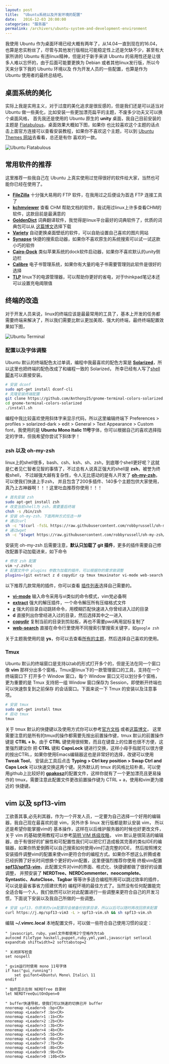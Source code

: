 ```yaml
---
layout: post
title:  "Ubuntu系统以及开发环境的配置"
date:   2016-12-03 20:00:00
categories: "服务器"
permalink: /archivers/ubuntu-system-and-development-environment
---
```


我使用 Ubuntu 作为桌面环境已经大概有两年了，从14.04一直到现在的16.04，也算是忠实粉丝了，尽管与其他发行版相比可能稳定性上还是欠缺不少，甚至有大家所讲的 Ubuntu 
有违linux精神，但是对于新手来讲 Ubuntu 的易用性还是让很多人难以忘怀的，由于后面可能要更换为 Debian 或者其他linux发行版，所以今天来分享下我的 Ubuntu 环境以及
作为开发人员的一些配置，也算是作为 Ubuntu 使用者的最终总结吧。

## 桌面系统的美化

实际上我是实用主义，对于过度的美化追求是很反感的，但是我们还是可以适当对 Ubuntu 做一些美化，比如安装一些更加漂亮扁平的主题，不废多少功夫又可以换个桌面风格，
首先我还是使用的 Ubuntu 原生的 **unity** 桌面，我自己目前安装的主题是 [Flatabulous](https://github.com/anmoljagetia/Flatabulous)，桌面效果大概如下图，如果你
也比较喜欢这个主题的话点击上面官方连接可以查看安装教程，如果你不喜欢这个主题，可以到 [Ubuntu Themes 网站](http://www.ubuntuthemes.org/)去看看，总还是有你
喜欢的一款。

![Ubuntu Flatabulous](/images/ubuntu-flatabulous.png)

## 常用软件的推荐

这里推荐一些我自己在 Ubuntu 上真实使用过觉得很好的软件给大家，当然也可能你已经在使用了。

- [**FileZilla**](https://filezilla-project.org/) 十分强大易用的 FTP 软件，在我用过之后便设为首选 FTP 连接工具了
- [**kchmviewer**](http://www.ulduzsoft.com/linux/kchmviewer/) 查看 CHM 帮助文档的软件，我试用过linux上许多查看CHM的软件，这款目前是最满意的
- [**GoldenDict**](http://goldendict.org/) 词典翻译软件，我觉得是linux平台最好的词典软件了，优质的词典包可以从
[这篇博文](https://blog.yuanbin.me/posts/2013/01/goldendictxia-san-da-you-zhi-ci-ku-shi-yong-xiao-ji.html)选择下载
- [**Variety**](https://launchpad.net/variety) 自动更换桌面壁纸的软件，可以自助设置自己喜欢的图片网站
- [**Synapse**](https://launchpad.net/synapse-project) 快捷的搜索启动器，如果你不喜欢原生的系统搜索可以试一试这款小巧的软件
- [**Cairo-Dock**](https://launchpad.net/cairo-dock) 类似苹果系统的dock软件启动器，如果你不喜欢默认的unity侧边栏
- [**Calibre**](https://calibre-ebook.com/) 电子书管理系统，如果你有大量的电子书需要管理则此软件是很好的选择
- [**TLP**](http://linrunner.de/en/tlp/docs/tlp-linux-advanced-power-management.html) linux下的电源管理器，可以帮助你更好的省电，对于thinkpad笔记本还可以设置充电阈限值

## 终端的改造

对于开发人员来说，linux的终端应该是最最常用的工具了，基本上开发的任务都需要终端来解决了，所以我们需要比默认更加美观、强大的终端，最终终端配置效果如下图，

![Ubuntu Terminal](/images/ubuntu-terminal.png)

### 配置以及字体调整

Ubuntu 默认的终端配色太过单调，编程中我最喜欢的配色方案是 [**Solarized**](http://ethanschoonover.com/solarized)，所以这里也把终端的配色改成了和编程一致的 Solarized，
所幸已经有人写了[shell脚本](https://github.com/Anthony25/gnome-terminal-colors-solarized)可以直接安装。

```bash
# 安装 dconf
sudo apt-get install dconf-cli
# 克隆安装终端配置
git clone https://github.com/Anthony25/gnome-terminal-colors-solarized.git
cd gnome-terminal-colors-solarized
./install.sh
```

编程中我比较喜欢使用斜体字来显示代码，所以这里编辑终端下 Preferences > profiles > solarized-dark > edit >
General > Text Appearance > Custom font，我使用的是 **Ubuntu Mono Italic 11号**字体，你可以根据自己的喜欢选择指定的字体，但我希望你尝试下斜体字！

### zsh 以及 oh-my-zsh

linux上的shell很多，bash、csh、ksh、sh、zsh，到底哪个shell更好呢？这就是仁者见仁智者见智的事情了，不过总有人说真正强大的shell是 **zsh**，被誉为终极shell，
不过越强大越有复杂性，令人无比感动的是有人开发了 [**oh-my-zsh**](https://github.com/robbyrussell/oh-my-zsh)，可以使我们快速上手zsh，
并且包含了200多插件、140多个主题包供大家使用，真乃上古神器啊！！！这里吐血推荐你使用！！！

```bash
# 首先安装 zsh
sudo apt-get install zsh
# 改变当前shell为 zsh，需要重启终端
chsh -s /bin/zsh
# 安装 oh-my-zsh，下面两种方式任选一种
# 通过curl
sh -c "$(curl -fsSL https://raw.githubusercontent.com/robbyrussell/oh-my-zsh/master/tools/install.sh)"
# 通过wget
sh -c "$(wget https://raw.githubusercontent.com/robbyrussell/oh-my-zsh/master/tools/install.sh -O -)"
```

安装完 oh-my-zsh 后需要注意，**默认只加载了 git 插件**，更多的插件需要自己修改配置手动加载进来，如下命令

```bash
# 修改 zsh 配置
vim ~/.zshrc
# 配置文件中 plugins 参数为加载的插件，可以根据你的需求做调整
plugins=(git extract z d copydir cp tmux tmuxinator vi-mode web-search ruby bundler rails composer yii2)
```

以下推荐几款常用的插件，你可以查看
[插件列表](https://github.com/robbyrussell/oh-my-zsh/wiki/Plugins-Overview)选择自己需要的。

- [**vi-mode**](https://github.com/robbyrussell/oh-my-zsh/tree/master/plugins/vi-mode) 输入命令采用与vi类似的命令模式，vim党必备啊
- [**extract**](https://github.com/robbyrussell/oh-my-zsh/tree/master/plugins/extract) 强大的解压插件，一个命令解压所有压缩格式文件
- [**z**](https://github.com/robbyrussell/oh-my-zsh/tree/master/plugins/z) 强大的目录自动跳转命令，用模糊匹配快速进入你曾经进入过的目录
- **d** 直接列出你曾经进入过的目录，然后选择其中之一进入
- [**copydir**](https://github.com/robbyrussell/oh-my-zsh/tree/master/plugins/copydir) 复制当前的目录到剪贴板，再也不需要pwd再用鼠标复制了
- [**web-search**](https://github.com/robbyrussell/oh-my-zsh/tree/master/plugins/web-search) 直接在命令行里使用不同搜索引擎搜索关键字，如`google zsh`

关于主题我使用的是 **ys**，你可以去查看[所有的主题](https://github.com/robbyrussell/oh-my-zsh/wiki/themes)，然后选择自己喜欢的使用。

### Tmux

Ubuntu 默认的终端窗口是支持以tab的形式打开多个的，但是无法在同一个窗口像 **vim** 那样分出多个窗格，Tmux是linux下的一款管理窗口的工具，支持在一个终端窗口下
打开多个 Window 窗口，每个 Window 窗口又可以划分多个窗格，更为重要的是 Tmux 支持把一组 Window 窗口保存为 Session，即使断开终端也可以快速恢复到之前保存
的会话窗口。下面来说一下 Tmux 的安装以及注意事项。

```bash
# 安装 tmux
sudo apt-get install tmux
# 启动 tmux
tmux
```

关于 tmux 默认的快捷键以及使用方式你可以参考[官方文档](http://man.openbsd.org/OpenBSD-current/man1/tmux.1) 或者[这篇博文](http://cenalulu.github.io/linux/tmux/)，
这里需要注意的是所有的tmux的操作都需要先按出前置操作键，tmux 默认的前置操作键是 **CTRL + b**，由于 **CTRL** 键使用很频繁，而且在键盘上的位置也很不方便，这里强烈建议你
把 **CTRL** 键和 **CapsLock** 键进行交换，这样小母手指就可以很方便的按出CTRL，如果你使用Emacs编辑器这也是非常好的选择，改键可以使用 **Tweak Tool**，
安装此工具后点击 **Typing > Ctrl key position > Swap Ctrl and Caps Lock** 可以快速交换这两个键。另外默认的 tmux 的风格比较朴素，可以使用github上比较好的
[**gpakosz**](https://github.com/gpakosz/.tmux)的配置文件，这样你就有了一个更加漂亮且更易操作的 tmux，需要注意此配置文件更改前置操作键为 CTRL + a，使用和vim更为接近的
快捷键。

## vim 以及 spf13-vim

工欲善其事,必先利其器，作为一个开发人员，一定要为自己选择一个好用的编辑器，我自己现在最喜欢的是 vim，另外许多 linux 发行版都是默认安装 vim，
所以还是希望你能掌握vim的 基本操作，这样在以后维护服务器的时候也好更改文件，关于 vim 的基础使用教程可以参考[简明 VIM 练级攻略](http://coolshell.cn/articles/5426.html)，
vim 默认是很简洁的编辑器，由于有很好的扩展性和可配置性我们可以把它打造成极其完善的类似IDE的编辑器，如果你热爱倒腾可以自己搜索如何使用vim打造完整的IDE，
然后按照博文安装插件调整vim的配置来使vim更符合你的编程方式。如果你不想这么折腾或者已经折腾了好长时间想换个更好的vim配置，这里便强烈推荐你使用
终极vim配置[**spf13/spf13-vim**](https://github.com/spf13/spf13-vim)，此配置文件对vim的界面、格式化、快捷键都做了很好的设置调整， 并预安装了 
**NERDTree、NERDCommenter、neocomplete、Syntastic、AutoClose、Tagbar** 等等许多适合编程所用可以跳过效率的插件，可以说是最省事省力搭建优秀的
编程环境的最佳方式了。当然没有任何配置能完全适合每一个人，我们依然可以针对此配置进行一些调整来更符合自己的开发习惯，下面说下安装以及我自己所做的一些调整。

```bash
# 安装 spf13，你原来的vim配置将会被备份到家目录，所以以后可以随时再改回原来配置
curl https://j.mp/spf13-vim3 -L > spf13-vim.sh && sh spf13-vim.sh
```

编辑 **~/.vimrc.local** 本地配置文件，可以做一些符合自己使用习惯的设定：

```vim
" javascript、ruby、yaml文件都使用2个空格作为tab
autocmd FileType haskell,puppet,ruby,yml,yaml,javascript setlocal expandtab shiftwidth=2 softtabstop=2

" 关闭拼写检查
set nospell

" gvim运行时使用 mono 11号字体
if has("gui_running")
    set guifont=Ubuntu\ Mono\ Italic\ 11
endif

" 始终显示左侧 NERDTree 目录树
let NERDTreeQuitOnOpen=0

" buffer快速导航，使我们可以快速的切换已开 buffer
nnoremap <Leader>b :bp<CR>
nnoremap <Leader>f :bn<CR>
nnoremap <Leader>1 :1b<CR>
nnoremap <Leader>2 :2b<CR>
nnoremap <Leader>3 :3b<CR>
nnoremap <Leader>4 :4b<CR>
nnoremap <Leader>5 :5b<CR>
nnoremap <Leader>6 :6b<CR>
nnoremap <Leader>7 :7b<CR>
nnoremap <Leader>8 :8b<CR>
nnoremap <Leader>9 :9b<CR>
nnoremap <Leader>0 :10b<CR>
```
